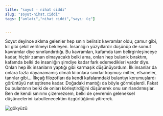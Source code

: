 ```yaml
---
title: "soyut - nihat ciddi"
slug: "soyut-nihat.ciddi"
tags: ["anlatı","nihat ciddi","sayı: üç"]


---
```

Soyut deyince aklıma gelenler hep sınırı belirsiz kavramlar oldu; çamur
gibi, kil gibi şekil verilmeyi bekleyen. İnsanlığın yüzyıllardır düşünüp
de somut kavramlar diye sınırlandırdığı. Bu kavramları, kafamda tam
belirginleşinceye kadar, hiçbir zaman olmayacaktı belki ama, onları hep
bulanık bıraktım, kafamda belki de insanlığın şimdiye kadar fark
edemedikleri vardır diye. Onları hep ilk insanların yaptığı gibi
karmaşık düşünüyordum. İlk insanlar da onlara fazla dayanamamış olmalı
ki onlara sınırlar koymuş: mitler, efsaneler, tanrılar gibi... İlkçağ
filozofları da kendi kafalarındaki bulantıyı korumuşlardı görüntüyü
netleştirene kadar. Doğadaki mantığı da böyle görmüşlerdi. Fakat bu
bulantının belki de onları körleştirdiğini düşünerek onu
sınırlandırmışlar. Ben de kendi sınırımı çizemezsem, belki de çevremin
geleneksel düşüncelerini kabullenecektim özgürlüğümü yitirerek.


![gökyüzü](/img/ky03_15.jpg)